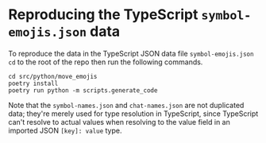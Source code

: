 # Reproducing the TypeScript `symbol-emojis.json` data

To reproduce the data in the TypeScript JSON data file `symbol-emojis.json`
`cd` to the root of the repo then run the following commands.

```shell
cd src/python/move_emojis
poetry install
poetry run python -m scripts.generate_code
```

Note that the `symbol-names.json` and `chat-names.json` are not duplicated data;
they're merely used for type resolution in TypeScript, since TypeScript can't
resolve to actual values when resolving to the value field in an imported JSON
`[key]: value` type.
